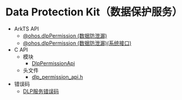 # Data Protection Kit（数据保护服务）

- ArkTS API
  - [@ohos.dlpPermission (数据防泄漏)](js-apis-dlppermission.md)
  <!--Del-->
  - [@ohos.dlpPermission (数据防泄漏)(系统接口)](js-apis-dlppermission-sys.md)
  <!--DelEnd-->
- C API
  - 模块
    - [DlpPermissionApi](_dlp_permission_api.md)
  - 头文件
    - [dlp_permission_api.h](dlp__permission__api_8h.md)
- 错误码
  - [DLP服务错误码](errorcode-dlp.md)
